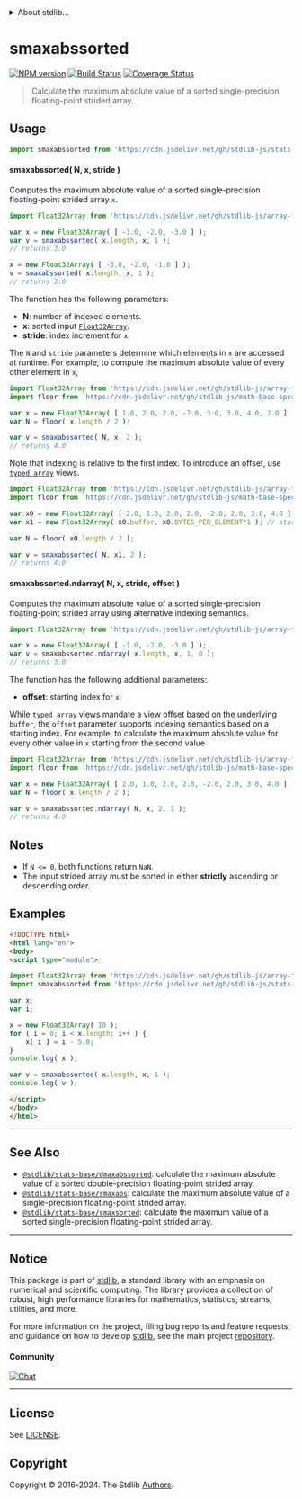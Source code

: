 <!--

@license Apache-2.0

Copyright (c) 2020 The Stdlib Authors.

Licensed under the Apache License, Version 2.0 (the "License");
you may not use this file except in compliance with the License.
You may obtain a copy of the License at

   http://www.apache.org/licenses/LICENSE-2.0

Unless required by applicable law or agreed to in writing, software
distributed under the License is distributed on an "AS IS" BASIS,
WITHOUT WARRANTIES OR CONDITIONS OF ANY KIND, either express or implied.
See the License for the specific language governing permissions and
limitations under the License.

-->


<details>
  <summary>
    About stdlib...
  </summary>
  <p>We believe in a future in which the web is a preferred environment for numerical computation. To help realize this future, we've built stdlib. stdlib is a standard library, with an emphasis on numerical and scientific computation, written in JavaScript (and C) for execution in browsers and in Node.js.</p>
  <p>The library is fully decomposable, being architected in such a way that you can swap out and mix and match APIs and functionality to cater to your exact preferences and use cases.</p>
  <p>When you use stdlib, you can be absolutely certain that you are using the most thorough, rigorous, well-written, studied, documented, tested, measured, and high-quality code out there.</p>
  <p>To join us in bringing numerical computing to the web, get started by checking us out on <a href="https://github.com/stdlib-js/stdlib">GitHub</a>, and please consider <a href="https://opencollective.com/stdlib">financially supporting stdlib</a>. We greatly appreciate your continued support!</p>
</details>

# smaxabssorted

[![NPM version][npm-image]][npm-url] [![Build Status][test-image]][test-url] [![Coverage Status][coverage-image]][coverage-url] <!-- [![dependencies][dependencies-image]][dependencies-url] -->

> Calculate the maximum absolute value of a sorted single-precision floating-point strided array.

<section class="intro">

</section>

<!-- /.intro -->



<section class="usage">

## Usage

```javascript
import smaxabssorted from 'https://cdn.jsdelivr.net/gh/stdlib-js/stats-base-smaxabssorted@esm/index.mjs';
```

#### smaxabssorted( N, x, stride )

Computes the maximum absolute value of a sorted single-precision floating-point strided array `x`.

```javascript
import Float32Array from 'https://cdn.jsdelivr.net/gh/stdlib-js/array-float32@esm/index.mjs';

var x = new Float32Array( [ -1.0, -2.0, -3.0 ] );
var v = smaxabssorted( x.length, x, 1 );
// returns 3.0

x = new Float32Array( [ -3.0, -2.0, -1.0 ] );
v = smaxabssorted( x.length, x, 1 );
// returns 3.0
```

The function has the following parameters:

-   **N**: number of indexed elements.
-   **x**: sorted input [`Float32Array`][@stdlib/array/float32].
-   **stride**: index increment for `x`.

The `N` and `stride` parameters determine which elements in `x` are accessed at runtime. For example, to compute the maximum absolute value of every other element in `x`,

```javascript
import Float32Array from 'https://cdn.jsdelivr.net/gh/stdlib-js/array-float32@esm/index.mjs';
import floor from 'https://cdn.jsdelivr.net/gh/stdlib-js/math-base-special-floor@esm/index.mjs';

var x = new Float32Array( [ 1.0, 2.0, 2.0, -7.0, 3.0, 3.0, 4.0, 2.0 ] );
var N = floor( x.length / 2 );

var v = smaxabssorted( N, x, 2 );
// returns 4.0
```

Note that indexing is relative to the first index. To introduce an offset, use [`typed array`][mdn-typed-array] views.

<!-- eslint-disable stdlib/capitalized-comments -->

```javascript
import Float32Array from 'https://cdn.jsdelivr.net/gh/stdlib-js/array-float32@esm/index.mjs';
import floor from 'https://cdn.jsdelivr.net/gh/stdlib-js/math-base-special-floor@esm/index.mjs';

var x0 = new Float32Array( [ 2.0, 1.0, 2.0, 2.0, -2.0, 2.0, 3.0, 4.0 ] );
var x1 = new Float32Array( x0.buffer, x0.BYTES_PER_ELEMENT*1 ); // start at 2nd element

var N = floor( x0.length / 2 );

var v = smaxabssorted( N, x1, 2 );
// returns 4.0
```

#### smaxabssorted.ndarray( N, x, stride, offset )

Computes the maximum absolute value of a sorted single-precision floating-point strided array using alternative indexing semantics.

```javascript
import Float32Array from 'https://cdn.jsdelivr.net/gh/stdlib-js/array-float32@esm/index.mjs';

var x = new Float32Array( [ -1.0, -2.0, -3.0 ] );
var v = smaxabssorted.ndarray( x.length, x, 1, 0 );
// returns 3.0
```

The function has the following additional parameters:

-   **offset**: starting index for `x`.

While [`typed array`][mdn-typed-array] views mandate a view offset based on the underlying `buffer`, the `offset` parameter supports indexing semantics based on a starting index. For example, to calculate the maximum absolute value for every other value in `x` starting from the second value

```javascript
import Float32Array from 'https://cdn.jsdelivr.net/gh/stdlib-js/array-float32@esm/index.mjs';
import floor from 'https://cdn.jsdelivr.net/gh/stdlib-js/math-base-special-floor@esm/index.mjs';

var x = new Float32Array( [ 2.0, 1.0, 2.0, 2.0, -2.0, 2.0, 3.0, 4.0 ] );
var N = floor( x.length / 2 );

var v = smaxabssorted.ndarray( N, x, 2, 1 );
// returns 4.0
```

</section>

<!-- /.usage -->

<section class="notes">

## Notes

-   If `N <= 0`, both functions return `NaN`.
-   The input strided array must be sorted in either **strictly** ascending or descending order.

</section>

<!-- /.notes -->

<section class="examples">

## Examples

<!-- eslint no-undef: "error" -->

```html
<!DOCTYPE html>
<html lang="en">
<body>
<script type="module">

import Float32Array from 'https://cdn.jsdelivr.net/gh/stdlib-js/array-float32@esm/index.mjs';
import smaxabssorted from 'https://cdn.jsdelivr.net/gh/stdlib-js/stats-base-smaxabssorted@esm/index.mjs';

var x;
var i;

x = new Float32Array( 10 );
for ( i = 0; i < x.length; i++ ) {
    x[ i ] = i - 5.0;
}
console.log( x );

var v = smaxabssorted( x.length, x, 1 );
console.log( v );

</script>
</body>
</html>
```

</section>

<!-- /.examples -->

<!-- Section for related `stdlib` packages. Do not manually edit this section, as it is automatically populated. -->

<section class="related">

* * *

## See Also

-   <span class="package-name">[`@stdlib/stats-base/dmaxabssorted`][@stdlib/stats/base/dmaxabssorted]</span><span class="delimiter">: </span><span class="description">calculate the maximum absolute value of a sorted double-precision floating-point strided array.</span>
-   <span class="package-name">[`@stdlib/stats-base/smaxabs`][@stdlib/stats/base/smaxabs]</span><span class="delimiter">: </span><span class="description">calculate the maximum absolute value of a single-precision floating-point strided array.</span>
-   <span class="package-name">[`@stdlib/stats-base/smaxsorted`][@stdlib/stats/base/smaxsorted]</span><span class="delimiter">: </span><span class="description">calculate the maximum value of a sorted single-precision floating-point strided array.</span>

</section>

<!-- /.related -->

<!-- Section for all links. Make sure to keep an empty line after the `section` element and another before the `/section` close. -->


<section class="main-repo" >

* * *

## Notice

This package is part of [stdlib][stdlib], a standard library with an emphasis on numerical and scientific computing. The library provides a collection of robust, high performance libraries for mathematics, statistics, streams, utilities, and more.

For more information on the project, filing bug reports and feature requests, and guidance on how to develop [stdlib][stdlib], see the main project [repository][stdlib].

#### Community

[![Chat][chat-image]][chat-url]

---

## License

See [LICENSE][stdlib-license].


## Copyright

Copyright &copy; 2016-2024. The Stdlib [Authors][stdlib-authors].

</section>

<!-- /.stdlib -->

<!-- Section for all links. Make sure to keep an empty line after the `section` element and another before the `/section` close. -->

<section class="links">

[npm-image]: http://img.shields.io/npm/v/@stdlib/stats-base-smaxabssorted.svg
[npm-url]: https://npmjs.org/package/@stdlib/stats-base-smaxabssorted

[test-image]: https://github.com/stdlib-js/stats-base-smaxabssorted/actions/workflows/test.yml/badge.svg?branch=v0.2.1
[test-url]: https://github.com/stdlib-js/stats-base-smaxabssorted/actions/workflows/test.yml?query=branch:v0.2.1

[coverage-image]: https://img.shields.io/codecov/c/github/stdlib-js/stats-base-smaxabssorted/main.svg
[coverage-url]: https://codecov.io/github/stdlib-js/stats-base-smaxabssorted?branch=main

<!--

[dependencies-image]: https://img.shields.io/david/stdlib-js/stats-base-smaxabssorted.svg
[dependencies-url]: https://david-dm.org/stdlib-js/stats-base-smaxabssorted/main

-->

[chat-image]: https://img.shields.io/gitter/room/stdlib-js/stdlib.svg
[chat-url]: https://app.gitter.im/#/room/#stdlib-js_stdlib:gitter.im

[stdlib]: https://github.com/stdlib-js/stdlib

[stdlib-authors]: https://github.com/stdlib-js/stdlib/graphs/contributors

[umd]: https://github.com/umdjs/umd
[es-module]: https://developer.mozilla.org/en-US/docs/Web/JavaScript/Guide/Modules

[deno-url]: https://github.com/stdlib-js/stats-base-smaxabssorted/tree/deno
[deno-readme]: https://github.com/stdlib-js/stats-base-smaxabssorted/blob/deno/README.md
[umd-url]: https://github.com/stdlib-js/stats-base-smaxabssorted/tree/umd
[umd-readme]: https://github.com/stdlib-js/stats-base-smaxabssorted/blob/umd/README.md
[esm-url]: https://github.com/stdlib-js/stats-base-smaxabssorted/tree/esm
[esm-readme]: https://github.com/stdlib-js/stats-base-smaxabssorted/blob/esm/README.md
[branches-url]: https://github.com/stdlib-js/stats-base-smaxabssorted/blob/main/branches.md

[stdlib-license]: https://raw.githubusercontent.com/stdlib-js/stats-base-smaxabssorted/main/LICENSE

[@stdlib/array/float32]: https://github.com/stdlib-js/array-float32/tree/esm

[mdn-typed-array]: https://developer.mozilla.org/en-US/docs/Web/JavaScript/Reference/Global_Objects/TypedArray

<!-- <related-links> -->

[@stdlib/stats/base/dmaxabssorted]: https://github.com/stdlib-js/stats-base-dmaxabssorted/tree/esm

[@stdlib/stats/base/smaxabs]: https://github.com/stdlib-js/stats-base-smaxabs/tree/esm

[@stdlib/stats/base/smaxsorted]: https://github.com/stdlib-js/stats-base-smaxsorted/tree/esm

<!-- </related-links> -->

</section>

<!-- /.links -->
